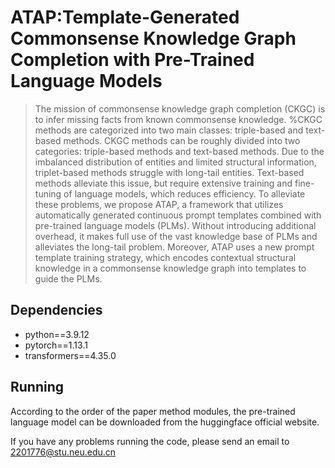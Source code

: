 # ATAP:Template-Generated Commonsense Knowledge Graph Completion with Pre-Trained Language Models

> The mission of commonsense knowledge graph completion (CKGC) is to infer missing facts from known commonsense knowledge. 
%CKGC methods are categorized into two main classes: triple-based and text-based methods. 
CKGC methods can be roughly divided into two categories: triple-based methods and text-based methods.
Due to the imbalanced distribution of entities and limited structural information, triplet-based methods struggle with long-tail entities. Text-based methods alleviate this issue, but require extensive training and fine-tuning of language models, which reduces efficiency. To alleviate these problems, we propose ATAP, a framework that utilizes automatically generated continuous prompt templates combined with pre-trained language models (PLMs). Without introducing additional overhead, it makes full use of the vast knowledge base of PLMs and alleviates the long-tail problem. Moreover, ATAP uses a new prompt template training strategy, which encodes contextual structural knowledge in a commonsense knowledge graph into templates to guide the PLMs.

## Dependencies

- python==3.9.12
- pytorch==1.13.1
- transformers==4.35.0


## Running
According to the order of the paper method modules, the pre-trained language model can be downloaded from the huggingface official website.

If you have any problems running the code, please send an email to 2201776@stu.neu.edu.cn

